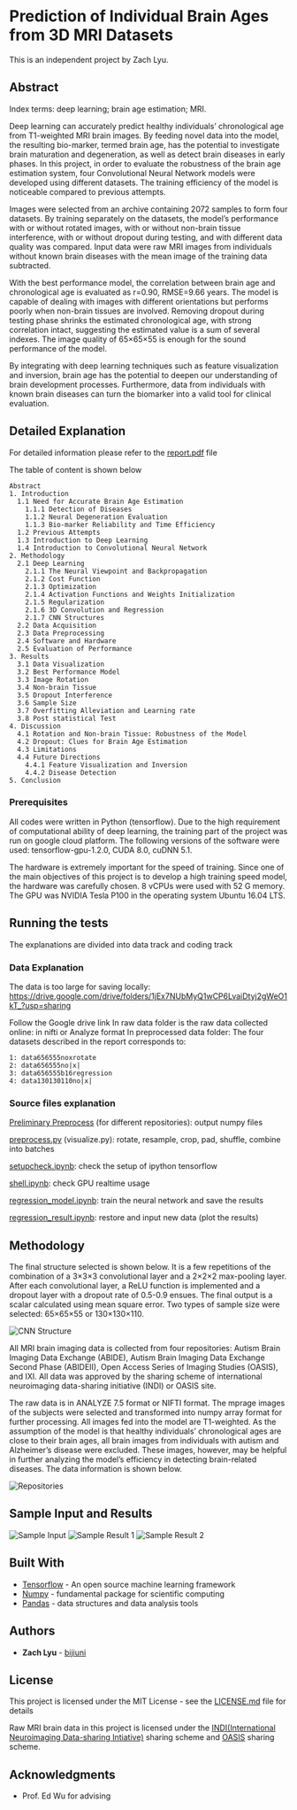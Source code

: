 # Prediction of Individual Brain Ages from 3D MRI Datasets

This is an independent project by Zach Lyu.

## Abstract

Index terms: deep learning; brain age estimation; MRI.

Deep learning can accurately predict healthy individuals’ chronological age from T1-weighted MRI brain images. By feeding novel data into the model, the resulting bio-marker, termed brain age, has the potential to investigate brain maturation and degeneration, as well as detect brain diseases in early phases. In this project, in order to evaluate the robustness of the brain age estimation system, four Convolutional Neural Network models were developed using different datasets. The training efficiency of the model is noticeable compared to previous attempts.

Images were selected from an archive containing 2072 samples to form four datasets. By training separately on the datasets, the model’s performance with or without rotated images, with or without non-brain tissue interference, with or without dropout during testing, and with different data quality was compared. Input data were raw MRI images from individuals without known brain diseases with the mean image of the training data subtracted.

With the best performance model, the correlation between brain age and chronological age is evaluated as r=0.90, RMSE=9.66 years. The model is capable of dealing with images with different orientations but performs poorly when non-brain tissues are involved. Removing dropout during testing phase shrinks the estimated chronological age, with strong correlation intact, suggesting the estimated value is a sum of several indexes. The image quality of 65×65×55 is enough for the sound performance of the model.

By integrating with deep learning techniques such as feature visualization and inversion, brain age has the potential to deepen our understanding of brain development processes. Furthermore, data from individuals with known brain diseases can turn the biomarker into a valid tool for clinical evaluation.

## Detailed Explanation

For detailed information please refer to the [report.pdf](https://github.com/bijiuni/brain_age/blob/master/Lv%20Ruyi%20Final%20Report.pdf) file

The table of content is shown below

```
Abstract
1. Introduction
  1.1 Need for Accurate Brain Age Estimation
    1.1.1 Detection of Diseases
    1.1.2 Neural Degeneration Evaluation
    1.1.3 Bio-marker Reliability and Time Efficiency
  1.2 Previous Attempts
  1.3 Introduction to Deep Learning
  1.4 Introduction to Convolutional Neural Network
2. Methodology
  2.1 Deep Learning
    2.1.1 The Neural Viewpoint and Backpropagation
    2.1.2 Cost Function
    2.1.3 Optimization
    2.1.4 Activation Functions and Weights Initialization
    2.1.5 Regularization
    2.1.6 3D Convolution and Regression
    2.1.7 CNN Structures
  2.2 Data Acquisition
  2.3 Data Preprocessing
  2.4 Software and Hardware
  2.5 Evaluation of Performance
3. Results
  3.1 Data Visualization
  3.2 Best Performance Model
  3.3 Image Rotation
  3.4 Non-brain Tissue
  3.5 Dropout Interference
  3.6 Sample Size
  3.7 Overfitting Alleviation and Learning rate
  3.8 Post statistical Test
4. Discussion
  4.1 Rotation and Non-brain Tissue: Robustness of the Model
  4.2 Dropout: Clues for Brain Age Estimation
  4.3 Limitations
  4.4 Future Directions
    4.4.1 Feature Visualization and Inversion
    4.4.2 Disease Detection
5. Conclusion
```

### Prerequisites

All codes were written in Python (tensorflow). Due to the high requirement of computational ability of deep learning, the training part of the project was run on google cloud platform. The following versions of the software were used: tensorflow-gpu-1.2.0, CUDA 8.0, cuDNN 5.1.

The hardware is extremely important for the speed of training. Since one of the main objectives of this project is to develop a high training speed model, the hardware was carefully chosen. 8 vCPUs were used with 52 G memory. The GPU was NVIDIA Tesla P100 in the operating system Ubuntu 16.04 LTS.

## Running the tests

The explanations are divided into data track and coding track

### Data Explanation

The data is too large for saving locally:
https://drive.google.com/drive/folders/1jEx7NUbMyQ1wCP6LvaiDtyj2gWeO1kT_?usp=sharing

Follow the Google drive link
In raw data folder is the raw data collected online: in nifti or Analyze format
In preprocessed data folder:
The four datasets described in the report corresponds to:
```
1: data656555noxrotate
2: data656555no|x|
3: data656555b16regression
4: data130130110no|x|
```


### Source files explanation

[Preliminary Preprocess](https://github.com/bijiuni/brain_age/tree/master/Codes/Preliminary%20Preprocess) (for different repositories): output numpy files

[preprocess.py](https://github.com/bijiuni/brain_age/blob/master/Codes/preprocess.py) (visualize.py): rotate, resample, crop, pad, shuffle, combine into batches

[setupcheck.ipynb](https://github.com/bijiuni/brain_age/blob/master/Codes/setupcheck.ipynb): check the setup of ipython tensorflow

[shell.ipynb](https://github.com/bijiuni/brain_age/blob/master/Codes/shell.ipynb): check GPU realtime usage

[regression_model.ipynb](https://github.com/bijiuni/brain_age/blob/master/Codes/regression_model.ipynb): train the neural network and save the results

[regression_result.ipynb](https://github.com/bijiuni/brain_age/blob/master/Codes/regression_restore.ipynb): restore and input new data (plot the results)

## Methodology

The final structure selected is shown below. It is a few repetitions of the combination of a 3×3×3 convolutional layer and a 2×2×2 max-pooling layer. After each convolutional layer, a ReLU function is implemented and a dropout layer with a dropout rate of 0.5-0.9 ensues. The final output is a scalar calculated using mean square error. Two types of sample size were selected: 65×65×55 or 130×130×110.

![CNN Structure](https://github.com/bijiuni/brain_age/blob/master/img/structure.JPG)

All MRI brain imaging data is collected from four repositories: Autism Brain Imaging Data
Exchange (ABIDE), Autism Brain Imaging Data Exchange Second Phase (ABIDEII), Open
Access Series of Imaging Studies (OASIS), and IXI. All data was approved by the sharing
scheme of international neuroimaging data-sharing initiative (INDI) or OASIS site. 

The raw data is in ANALYZE 7.5 format or NIFTI format. The mprage images of the subjects were selected and transformed into numpy array format for further processing. All images fed into the model are T1-weighted. As the assumption of the model is that healthy individuals’ chronological ages are close to their brain ages, all brain images from individuals with autism and Alzheimer’s disease were excluded. These images, however, may be helpful in further analyzing the model’s efficiency in detecting brain-related diseases. The data information is shown below.

![Repositories](https://github.com/bijiuni/brain_age/blob/master/img/repository.JPG)

## Sample Input and Results

![Sample Input](https://github.com/bijiuni/brain_age/blob/master/img/sample_input.JPG)
![Sample Result 1](https://github.com/bijiuni/brain_age/blob/master/img/sample_result1.JPG)
![Sample Result 2](https://github.com/bijiuni/brain_age/blob/master/img/sample_result2.JPG)

## Built With

* [Tensorflow](https://www.tensorflow.org/) - An open source machine learning framework
* [Numpy](http://www.numpy.org/) - fundamental package for scientific computing
* [Pandas](https://pandas.pydata.org/) - data structures and data analysis tools


## Authors

* **Zach Lyu** -  [bijiuni](https://github.com/bijiuni)


## License

This project is licensed under the MIT License - see the [LICENSE.md](LICENSE.md) file for details

Raw MRI brain data in this project is licensed under the [INDI(International Neuroimaging Data-sharing Intiative)](http://fcon_1000.projects.nitrc.org/) sharing scheme and [OASIS](https://www.oasis-brains.org/) sharing scheme.

## Acknowledgments

* Prof. Ed Wu for advising
